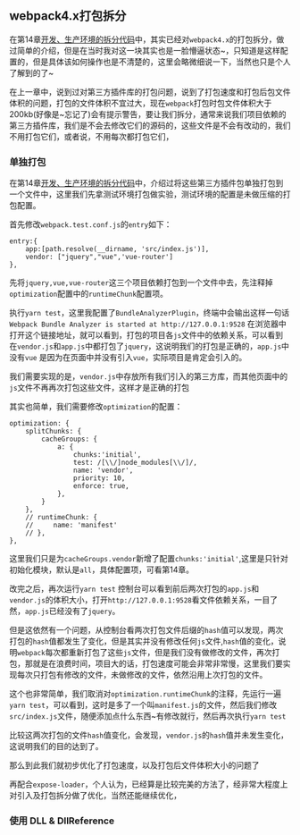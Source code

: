 ## webpack4.x打包拆分

在第14章[开发、生产环境的拆分代码](https://github.com/kaivin/webpack4.x/blob/master/README/14：开发、生产环境的拆分代码.md)中，其实已经对`webpack4.x`的打包拆分，做过简单的介绍，但是在当时我对这一块其实也是一脸懵逼状态~，只知道是这样配置的，但是具体该如何操作也是不清楚的，这里会略微细说一下，当然也只是个人了解到的了~

在上一章中，说到过对第三方插件库的打包问题，说到了打包速度和打包后包文件体积的问题，打包的文件体积不宜过大，现在`webpack`打包时包文件体积大于200kb(好像是~忘记了)会有提示警告，要让我们拆分，通常来说我们项目依赖的第三方插件库，我们是不会去修改它们的源码的，这些文件是不会有改动的，我们不用打包它们，或者说，不用每次都打包它们，

### 单独打包

在第14章[开发、生产环境的拆分代码](https://github.com/kaivin/webpack4.x/blob/master/README/14：开发、生产环境的拆分代码.md)中，介绍过将这些第三方插件包单独打包到一个文件中，这里我们先拿测试环境打包做实验，测试环境的配置是未做压缩的打包配置。

首先修改`webpack.test.conf.js`的`entry`如下：
```
entry:{
    app:[path.resolve(__dirname, 'src/index.js')],
    vendor: ["jquery","vue",'vue-router']
},
```

先将`jquery,vue,vue-router`这三个项目依赖打包到一个文件中去，先注释掉`optimization`配置中的`runtimeChunk`配置项。

执行`yarn test`，这里我配置了`BundleAnalyzerPlugin`，终端中会输出这样一句话`Webpack Bundle Analyzer is started at http://127.0.0.1:9528` 在浏览器中打开这个链接地址，就可以看到，打包的项目各`js`文件中的依赖关系，可以看到在`vendor.js`和`app.js`中都打包了`jquery`，这说明我们的打包是正确的，`app.js`中没有`vue` 是因为在页面中并没有引入`vue`，实际项目是肯定会引入的。

我们需要实现的是，`vendor.js`中存放所有我们引入的第三方库，而其他页面中的`js`文件不再再次打包这些文件，这样才是正确的打包

其实也简单，我们需要修改`optimization`的配置：

```
optimization: {
    splitChunks: {
        cacheGroups: {
            a: {
                chunks:'initial',
                test: /[\\/]node_modules[\\/]/,
                name: 'vendor',
                priority: 10,
                enforce: true,
            },
        }
    },
    // runtimeChunk: {
    //     name: 'manifest'
    // },
},
```

这里我们只是为`cacheGroups.vendor`新增了配置`chunks:'initial'`,这里是只针对初始化模块，默认是`all`，具体配置项，可看第14章。

改完之后，再次运行`yarn test` 控制台可以看到前后两次打包的`app.js`和`vendor.js`的体积大小，打开`http://127.0.0.1:9528`看文件依赖关系，一目了然，`app.js`已经没有了`jquery`。

但是这依然有一个问题，从控制台看两次打包文件后缀的`hash`值可以发现，两次打包的`hash`值都发生了变化，但是其实并没有修改任何`js`文件,`hash`值的变化，说明`webpack`每次都重新打包了这些`js`文件，但是我们没有做修改的文件，再次打包，那就是在浪费时间，项目大的话，打包速度可能会非常非常慢，这里我们要实现每次只打包有修改的文件，未做修改的文件，依然沿用上次打包的文件。

这个也非常简单，我们取消对`optimization.runtimeChunk`的注释，先运行一遍`yarn test`，可以看到，这时是多了一个叫`manifest.js`的文件，然后我们修改`src/index.js`文件，随便添加点什么东西~有修改就行，然后再次执行`yarn test`

比较这两次打包的文件`hash`值变化，会发现，`vendor.js`的`hash`值并未发生变化，这说明我们的目的达到了。

那么到此我们就初步优化了打包速度，以及打包后文件体积大小的问题了

再配合`expose-loader`，个人认为，已经算是比较完美的方法了，经非常大程度上对引入及打包拆分做了优化，当然还能继续优化，

### 使用 DLL & DllReference